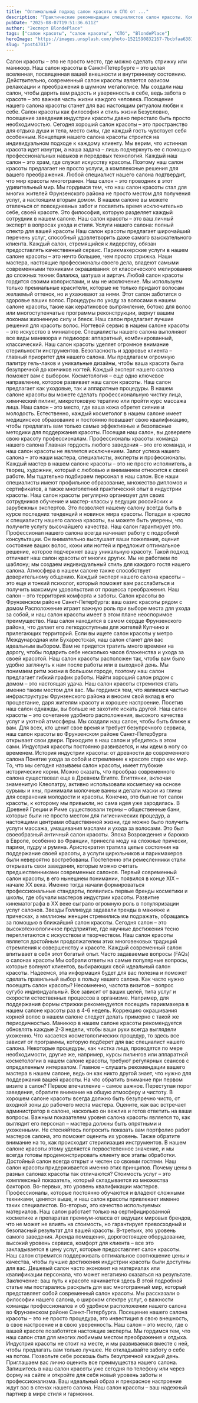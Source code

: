 ```yaml
---
title: "Оптимальный подход салон красоты в СПб от ..."
description: "Практические рекомендации специалистов салон красоты. Комплексное исследование рыночных предложений. Обратитесь за консультацией к профессионалам BlondePlace"
pubDate: "2025-08-07T19:51:36.611Z"
author: "Эксперт BlondePlace"
tags: ["салон красоты", "салон красоты", "СПб", "BlondePlace"]
heroImage: "https://images.unsplash.com/photo-1521590832167-7bcbfaa6381f?q=80&w=800&auto=format&fit=crop"
slug: "post47017"
---
```


Салон красоты – это не просто место, где можно сделать стрижку или маникюр. Наш салон красоты в Санкт-Петербурге – это целая вселенная, посвященная вашей внешности и внутреннему состоянию. Действительно, современный салон красоты является оазисом релаксации и преображения в шумном мегаполисе. Мы создали наш салон, чтобы дарить вам радость и уверенность в себе, ведь забота о красоте – это важная часть жизни каждого человека. Посещение нашего салона красоты станет для вас настоящим ритуалом любви к себе. Салон красоты как философия и стиль жизни Безусловно, посещение заведения индустрии красоты давно перестало быть просто необходимостью. Сегодня хороший салон красоты – это пространство для отдыха души и тела, место силы, где каждый гость чувствует себя особенным. Концепция нашего салона красоты строится на индивидуальном подходе к каждому клиенту. Мы верим, что истинная красота идет изнутри, а наша задача – лишь подчеркнуть ее с помощью профессиональных навыков и передовых технологий. Каждый наш салон – это храм, где служат искусству красоты. Поэтому наш салон красоты предлагает не просто услуги, а комплексные решения для вашего преображения. Любой специалист нашего салона подтвердит, что мир красоты многогранен. Наш салон – это проводник в этот удивительный мир. Мы гордимся тем, что наш салон красоты стал для многих жителей Фрунзенского района не просто местом для получения услуг, а настоящим вторым домом. В нашем салоне вы можете отвлечься от повседневных забот и посвятить время исключительно себе, своей красоте. Это философия, которую разделяет каждый сотрудник в нашем салоне. Наш салон красоты – это ваш личный эксперт в вопросах ухода и стиля. Услуги нашего салона: полный спектр для вашей красоты Наш салон красоты предлагает широчайший перечень услуг, способный удовлетворить даже самого взыскательного клиента. Каждый салон, стремящийся к лидерству, обязан предоставлять качественный сервис. Парикмахерские услуги в нашем салоне красоты – это нечто большее, чем просто стрижка. Наши мастера, настоящие профессионалы своего дела, владеют самыми современными техниками окрашивания: от классического мелирования до сложных техник балаяжа, шатуша и аиртач. Любой салон красоты гордится своими колористами, и мы не исключение. Мы используем только премиальные красители, которые не только придают волосам желаемый оттенок, но и ухаживают за ними. Этот салон заботится о здоровье ваших волос. Процедуры по уходу за волосами в нашем салоне красоты, такие как кератиновое выпрямление, ботокс для волос или многоступенчатые программы реконструкции, вернут вашим локонам жизненную силу и блеск. Наш салон предлагает лучшие решения для красоты волос. Ногтевой сервис в нашем салоне красоты – это искусство в миниатюре. Специалисты нашего салона выполняют все виды маникюра и педикюра: аппаратный, комбинированный, классический. Наш салон красоты уделяет огромное внимание стерильности инструментов. Безопасность и здоровье клиента – главный приоритет для нашего салона. Мы предлагаем огромную палитру гель-лаков и уникальные дизайны, чтобы ваша красота была безупречной до кончиков ногтей. Каждый эксперт нашего салона поможет вам с выбором. Косметология – еще одно ключевое направление, которое развивает наш салон красоты. Наш салон предлагает как уходовые, так и аппаратные процедуры. В нашем салоне красоты вы можете сделать профессиональную чистку лица, химический пилинг, микротоковую терапию или пройти курс массажа лица. Наш салон – это место, где ваша кожа обретет сияние и молодость. Естественно, каждый косметолог в нашем салоне имеет медицинское образование и постоянно повышает свою квалификацию, чтобы предлагать вам только самые эффективные и безопасные методики для поддержания красоты. Посещая наш салон, вы доверяете свою красоту профессионалам. Профессионалы красоты: команда нашего салона Главная гордость любого заведения – это его команда, и наш салон красоты не является исключением. Залог успеха нашего салона – это наши мастера, специалисты, эксперты и профессионалы. Каждый мастер в нашем салоне красоты – это не просто исполнитель, а творец, художник, который с любовью и вниманием относится к своей работе. Мы тщательно подбираем персонал в наш салон. Все наши специалисты имеют профильное образование, множество дипломов и сертификатов, а также многолетний практический опыт в индустрии красоты. Наш салон красоты регулярно организует для своих сотрудников обучение и мастер-классы у ведущих российских и зарубежных экспертов. Это позволяет нашему салону всегда быть в курсе последних тенденций и новинок мира красоты. Попадая в кресло к специалисту нашего салона красоты, вы можете быть уверены, что получите услугу высочайшего качества. Наш салон гарантирует это. Профессионал нашего салона всегда начинает работу с подробной консультации. Он внимательно выслушает ваши пожелания, оценит состояние ваших волос, кожи или ногтей и предложит оптимальное решение, которое подчеркнет вашу уникальную красоту. Такой подход отличает наш салон красоты от многих других. Мы не работаем по шаблону; мы создаем индивидуальный стиль для каждого гостя нашего салона. Атмосфера в нашем салоне также способствует доверительному общению. Каждый эксперт нашего салона красоты – это еще и тонкий психолог, который поможет вам расслабиться и получить максимум удовольствия от процесса преображения. Наш салон – это территория комфорта и заботы. Салон красоты во Фрунзенском районе Санкт-Петербурга: ваш оазис красоты рядом с домом Расположение играет важную роль при выборе места для ухода за собой, и наш салон красоты имеет в этом плане неоспоримое преимущество. Наш салон находится в самом сердце Фрунзенского района, что делает его легкодоступным для жителей Купчино и прилегающих территорий. Если вы ищете салон красоты у метро Международная или Бухарестская, наш салон станет для вас идеальным выбором. Вам не придется тратить много времени на дорогу, чтобы подарить себе несколько часов блаженства и ухода за своей красотой. Наш салон красоты расположен так, чтобы вам было удобно заглянуть к нам после работы или в выходной день. Мы понимаем ритм жизни в большом городе, поэтому наш салон предлагает гибкий график работы. Найти хороший салон рядом с домом – это настоящая удача. Наш салон красоты стремится стать именно таким местом для вас. Мы гордимся тем, что являемся частью инфраструктуры Фрунзенского района и вносим свой вклад в его процветание, даря жителям красоту и хорошее настроение. Посетив наш салон однажды, вы больше не захотите искать другой. Наш салон красоты – это сочетание удобного расположения, высокого качества услуг и уютной атмосферы. Мы создали наш салон, чтобы быть ближе к вам. Для всех, кто ценит свое время и требует безупречного сервиса, наш салон красоты во Фрунзенском районе Санкт-Петербурга открывает свои двери. Приходите в наш салон и убедитесь в этом сами. Индустрия красоты постоянно развивается, и мы идем в ногу со временем. История индустрии красоты: от древности до современного салона Понятие ухода за собой и стремление к красоте старо как мир. То, что мы сегодня называем салон красоты, имеет глубокие исторические корни. Можно сказать, что прообраз современного салона существовал еще в Древнем Египте. Египтянки, включая знаменитую Клеопатру, активно использовали косметику на основе сурьмы и хны, принимали молочные ванны и делали маски из глины для сохранения молодости и красоты. Конечно, это был не тот салон красоты, к которому мы привыкли, но сама идея уже зародилась. В Древней Греции и Риме существовали термы – общественные бани, которые были не просто местом для гигиенических процедур, а настоящими центрами общественной жизни, где можно было получить услуги массажа, умащивания маслами и ухода за волосами. Это был своеобразный античный салон красоты. Эпоха Возрождения и барокко в Европе, особенно во Франции, принесла моду на сложные прически, парики, пудру и румяна. Аристократия тратила целые состояния на поддержание своей красоты, а услуги цирюльников и парикмахеров были невероятно востребованы. Постепенно эти ремесленники стали открывать свои заведения, которые можно считать предшественниками современных салонов. Первый современный салон красоты, в его нынешнем понимании, появился в конце XIX – начале XX века. Именно тогда начали формироваться профессиональные стандарты, появились первые бренды косметики и школы, где обучали мастеров индустрии красоты. Развитие кинематографа в XX веке сыграло огромную роль в популяризации услуг салонов. Звезды Голливуда задавали тренды в макияже и прическах, а миллионы женщин стремились им подражать, обращаясь за помощью в ближайший салон красоты. Сегодня салон – это высокотехнологичное предприятие, где научные достижения тесно переплетаются с искусством и творчеством. Наш салон красоты является достойным продолжателем этих многовековых традиций стремления к совершенству и красоте. Каждый современный салон впитывает в себя этот богатый опыт. Часто задаваемые вопросы (FAQs) о салонах красоты Мы собрали ответы на самые популярные вопросы, которые волнуют клиентов, выбирающих свой идеальный салон красоты. Надеемся, эта информация будет для вас полезна и поможет сделать правильный выбор в пользу нашего салона. Как часто нужно посещать салон красоты? Несомненно, частота визитов – вопрос сугубо индивидуальный. Все зависит от ваших целей, типа услуг и скорости естественных процессов в организме. Например, для поддержания формы стрижки рекомендуется посещать парикмахера в нашем салоне красоты раз в 4-6 недель. Коррекцию окрашивания корней волос в нашем салоне следует делать примерно с такой же периодичностью. Маникюр в нашем салоне красоты рекомендуется обновлять каждые 2-3 недели, чтобы ваши руки всегда выглядели ухоженно. Что касается косметологических процедур, то здесь все зависит от программы, которую подберет для вас специалист нашего салона. Некоторые процедуры, как чистка лица, проводятся по мере необходимости, другие же, например, курсы пилингов или аппаратной косметологии в нашем салоне красоты, требуют регулярных сеансов с определенным интервалом. Главное – слушать рекомендации вашего мастера в нашем салоне, ведь он как никто другой знает, что нужно для поддержания вашей красоты. На что обратить внимание при первом визите в салон? Первое впечатление – самое важное. Переступая порог заведения, обратите внимание на общую атмосферу и чистоту. В хорошем салоне красоты всегда должно быть безупречно чисто, от входной зоны до рабочего места мастера. Оцените, как вас встречает администратор в салоне, насколько он вежлив и готов ответить на ваши вопросы. Важным показателем уровня салона красоты является то, как выглядит его персонал – мастера должны быть опрятными и ухоженными. Не стесняйтесь попросить показать вам портфолио работ мастеров салона, это поможет оценить их уровень. Также обратите внимание на то, как происходит стерилизация инструментов. В нашем салоне красоты этому уделяется первостепенное значение, и мы всегда готовы продемонстрировать клиенту все этапы обработки. Достойный салон всегда открыт и честен со своими гостями. Наш салон красоты придерживается именно этих принципов. Почему цены в разных салонах красоты так отличаются? Стоимость услуг – это комплексный показатель, который складывается из множества факторов. Во-первых, это уровень квалификации мастеров. Профессионалы, которые постоянно обучаются и владеют сложными техниками, ценятся выше, и наш салон красоты привлекает именно таких специалистов. Во-вторых, это качество используемых материалов. Наш салон работает только на сертифицированной косметике и препаратах премиум-класса от ведущих мировых брендов, что не может не влиять на стоимость, но гарантирует превосходный и безопасный результат для вашей красоты. В-третьих, это уровень самого заведения. Аренда помещения, дорогостоящее оборудование, высокий уровень сервиса, комфорт для клиента – все это закладывается в цену услуг, которые предоставляет салон красоты. Наш салон стремится поддерживать оптимальное соотношение цены и качества, чтобы лучшие достижения индустрии красоты были доступны для вас. Дешевый салон часто экономит на материалах или квалификации персонала, что может негативно сказаться на результате. Заключение: ваш путь к красоте начинается здесь В этой подробной статье мы постарались раскрыть для вас многогранный мир, который представляет собой современный салон красоты. Мы рассказали о философии нашего салона, о широком спектре услуг, о важности команды профессионалов и об удобном расположении нашего салона во Фрунзенском районе Санкт-Петербурга. Посещение нашего салона красоты – это не просто процедура, это инвестиция в свою внешность, в свое настроение и в свою уверенность. Наш салон – это место, где о вашей красоте позаботятся настоящие эксперты. Мы гордимся тем, что наш салон стал для многих любимым местом преображения и отдыха. Индустрия красоты не стоит на месте, и мы развиваемся вместе с ней, чтобы предлагать вам только лучшее. Не откладывайте заботу о себе на потом. Позвольте себе роскошь быть безупречной каждый день. Приглашаем вас лично оценить все преимущества нашего салона. Запишитесь в наш салон красоты уже сегодня по телефону или через форму на сайте и откройте для себя новый уровень заботы и профессионализма. Ваш идеальный образ и прекрасное настроение ждут вас в стенах нашего салона. Наш салон красоты – ваш надежный партнер в мире стиля и гармонии.